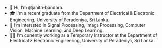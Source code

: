 - 👋 Hi, I’m @janith-bandara.
- 🎓 I'm a recent graduate from the Department of Electrical & Electronic Engineering, University of Peradeniya, Sri Lanka.
- 👀 I’m interested in Signal Processing, Image Processing, Computer Vision, Machine Learning, and Deep Learning.
- :man_teacher: I’m currently working as a Temporary Instructor at the Department of Electrical & Electronic Engineering, University of Peradeniya, Sri Lanka.

<!---
janith-bandara/janith-bandara is a ✨ special ✨ repository because its `README.md` (this file) appears on your GitHub profile.
You can click the Preview link to take a look at your changes.
--->
